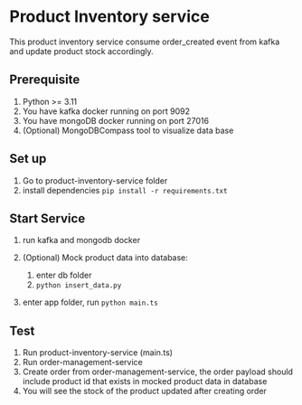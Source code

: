 # Product Inventory service
This product inventory service consume order_created event from kafka and update
product stock accordingly.
## Prerequisite
1. Python >= 3.11
2. You have kafka docker running on port 9092
3. You have mongoDB docker running on port 27016
4. (Optional) MongoDBCompass tool to visualize data base
## Set up
1. Go to product-inventory-service folder
2. install dependencies
``pip install -r requirements.txt``
## Start Service
1. run kafka and mongodb docker
2. (Optional) Mock product data into database:
   1. enter db folder
   2. ``python insert_data.py``

3. enter app folder, run  ``python main.ts``
## Test
1. Run product-inventory-service (main.ts)
2. Run order-management-service
3. Create order from order-management-service, the order payload should include
product id that exists in mocked product data in database
4. You will see the stock of the product updated after creating order

